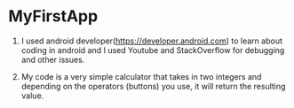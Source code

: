 MyFirstApp
==========
1) I used android developer(https://developer.android.com) to learn about coding in android and I used Youtube and StackOverflow for debugging and other issues. 

2) My code is a very simple calculator that takes in two integers and depending on the operators (buttons) you use, it will return the resulting value.
